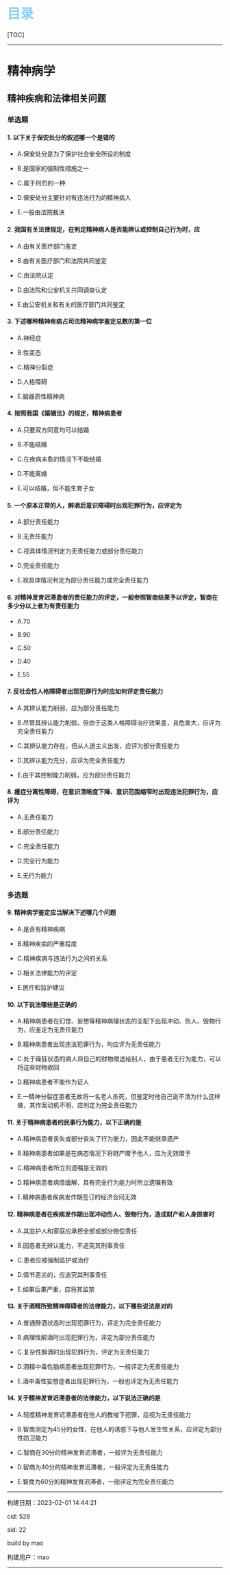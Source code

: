 
<h1 style="font-size:2.2em;color:skyblue;text-align:left">目录</h1>

[TOC]

---






























# 精神病学

## 精神疾病和法律相关问题

### 单选题

#### 1. 以下关于保安处分的叙述哪一个是错的 

* A.保安处分是为了保护社会安全所设的制度 

* B.是国家的强制性措施之一 

* C.属于刑罚的一种 

* D.保安处分主要针对有违法行为的精神病人 

* E.一般由法院裁决 







#### 2. 我国有关法律规定，在判定精神病人是否能辨认或控制自己行为时，应 

* A.由有关医疗部门鉴定 

* B.由有关医疗部门和法院共同鉴定 

* C.由法院认定 

* D.由法院和公安机关共同调查认定 

* E.由公安机关和有关的医疗部门共同鉴定 







#### 3. 下述哪种精神疾病占司法精神病学鉴定总数的第一位 

* A.神经症 

* B.性变态 

* C.精神分裂症 

* D.人格障碍 

* E.脑器质性精神病 







#### 4. 按照我国《婚姻法》的规定，精神病患者 

* A.只要双方同意均可以结婚 

* B.不能结婚 

* C.在疾病未愈的情况下不能结婚 

* D.不能离婚 

* E.可以结婚，但不能生育子女 







#### 5. 一个原本正常的人，醉酒后意识障碍时出现犯罪行为，应评定为 

* A.部分责任能力 

* B.无责任能力 

* C.视具体情况判定为无责任能力或部分责任能力 

* D.完全责任能力 

* E.视具体情况判定为部分责任能力或完全责任能力 







#### 6. 对精神发育迟滞患者的责任能力的评定，一般参照智商结果予以评定，智商在多少分以上者为有责任能力

* A.70 

* B.90 

* C.50 

* D.40 

* E.55 







#### 7. 反社会性人格障碍者出现犯罪行为时应如何评定责任能力 

* A.其辨认能力削弱，应为部分责任能力

* B.尽管其辨认能力削弱，但由于这类人格障碍治疗效果差，且危害大，应评为完全责任能力 

* C.其辨认能力存在，但从人道主义出发，应评为部分责任能力 

* D.其辨认能力充分，应评为完全责任能力 

* E.由于其控制能力削弱，应为部分责任能力 







#### 8. 癔症分离性障碍，在意识清晰度下降、意识范围缩窄时出现违法犯罪行为，应评为 

* A.无责任能力 

* B.部分责任能力 

* C.完全责任能力 

* D.完全行为能力 

* E.无行为能力 











### 多选题

#### 9. 精神病学鉴定应当解决下述哪几个问题 

* A.是否有精神疾病 

* B.精神疾病的严重程度 

* C.精神疾病与违法行为之间的关系

* D.相关法律能力的评定 

* E.医疗和监护建议 







#### 10. 以下说法哪些是正确的 

* A.精神病患者在幻觉、妄想等精神病理状态的支配下出现冲动、伤人、毁物行为，应鉴定为无责任能力 

* B.精神病患者出现违法犯罪行为，均应评为无责任能力 

* C.处于躁狂状态的病人将自己的财物赠送给别人，由于患者无行为能力，可以将这些财物收回 

* D.精神病患者不能作为证人 

* E.一精神分裂症患者无故将一名老人杀死，但鉴定时他自己说不清为什么这样做，其作案动机不明，应判定为完全责任能力 







#### 11. 关于精神病患者的民事行为能力，以下正确的是 

* A.精神病患者丧失或部分丧失了行为能力，因此不能继承遗产 

* B.精神病患者如果是在病态情况下将财产赠予他人，应为无效赠予 

* C.精神病患者所立的遗嘱是无效的 

* D.精神病患者病情缓解、具有完全行为能力时所立遗嘱有效 

* E.精神病患者疾病发作期签订的经济合同无效 







#### 12. 精神病患者在疾病发作期出现冲动伤人、毁物行为，造成财产和人身损害时 

* A.其监护人和家庭应承担全部或部分赔偿责任 

* B.因患者无辨认能力，不追究其刑事责任 

* C.患者应被强制监护或治疗 

* D.情节恶劣的，应追究其刑事责任 

* E.如果后果严重，应将其监禁 







#### 13. 关于酒精所致精神障碍者的法律能力，以下哪些说法是对的 

* A.普通醉酒状态时出现犯罪行为，评定为完全责任能力 

* B.病理性醉酒时出现犯罪行为，评定为部分责任能力 

* C.复杂性醉酒时出现犯罪行为，评定为无责任能力 

* D.酒精中毒性脑病患者出现犯罪行为，一般评定为无责任能力 

* E.酒中毒性妄想症者出现犯罪行为，一般也评定为无责任能力 







#### 14. 关于精神发育迟滞患者的法律能力，以下说法正确的是 

* A.轻度精神发育迟滞患者在他人的教唆下犯罪，应视为无责任能力 

* B.智商测定为45分的女性，在他人的诱惑下与他人发生性关系，应评定为部分性防卫能力 

* C.智商在30分的精神发育迟滞者，一般评为无责任能力 

* D.智商为40分的精神发育迟滞者，一般评定为无责任能力 

* E.智商为60分的精神发育迟滞者，一般评定为完全责任能力

















---

构建日期：2023-02-01 14:44:21

cid: 528

sid: 22

build  by  mao

构建用户：mao

---
